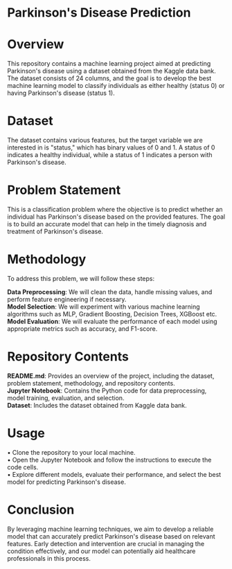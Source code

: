 # Parkinson's Disease Prediction
# Overview
This repository contains a machine learning project aimed at predicting Parkinson's disease using a dataset obtained from the Kaggle data bank. The dataset consists of 24 columns, and the goal is to develop the best machine learning model to classify individuals as either healthy (status 0) or having Parkinson's disease (status 1).

# Dataset
The dataset contains various features, but the target variable we are interested in is "status," which has binary values of 0 and 1. A status of 0 indicates a healthy individual, while a status of 1 indicates a person with Parkinson's disease.

# Problem Statement
This is a classification problem where the objective is to predict whether an individual has Parkinson's disease based on the provided features. The goal is to build an accurate model that can help in the timely diagnosis and treatment of Parkinson's disease.

# Methodology
To address this problem, we will follow these steps:<br>

**Data Preprocessing**: We will clean the data, handle missing values, and perform feature engineering if necessary.<br>
**Model Selection**: We will experiment with various machine learning algorithms such as MLP, Gradient Boosting, Decision Trees, XGBoost etc.<br>
**Model Evaluation**: We will evaluate the performance of each model using appropriate metrics such as accuracy, and F1-score.<br>

# Repository Contents
**README.md**: Provides an overview of the project, including the dataset, problem statement, methodology, and repository contents.<br>
**Jupyter Notebook**: Contains the Python code for data preprocessing, model training, evaluation, and selection.<br>
**Dataset**: Includes the dataset obtained from Kaggle data bank.<br>
# Usage
• Clone the repository to your local machine.<br>
• Open the Jupyter Notebook and follow the instructions to execute the code cells.<br>
• Explore different models, evaluate their performance, and select the best model for predicting Parkinson's disease.<br>
# Conclusion
By leveraging machine learning techniques, we aim to develop a reliable model that can accurately predict Parkinson's disease based on relevant features. Early detection and intervention are crucial in managing the condition effectively, and our model can potentially aid healthcare professionals in this process.
